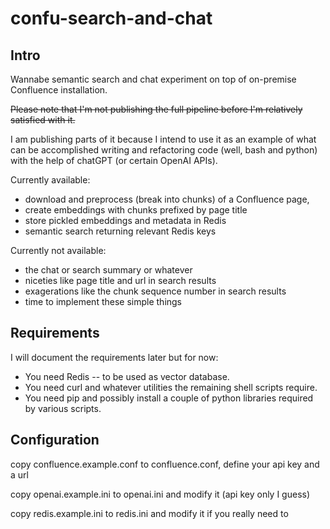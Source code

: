 # confu-search-and-chat

## Intro
Wannabe semantic search and chat experiment on top of on-premise Confluence installation.

~~Please note that I'm not publishing the full pipeline before I'm relatively satisfied with it.~~

I am publishing parts of it because I intend to use it as an example of what can be accomplished
writing and refactoring code (well, bash and python) with the help of chatGPT (or certain OpenAI
APIs).

Currently available:
* download and preprocess (break into chunks) of a Confluence page,
* create embeddings with chunks prefixed by page title
* store pickled embeddings and metadata in Redis
* semantic search returning relevant Redis keys

Currently not available:
* the chat or search summary or whatever
* niceties like page title and url in search results
* exagerations like the chunk sequence number in search results
* time to implement these simple things 


## Requirements 

I will document the requirements later but for now:
* You need Redis -- to be used as vector database.
* You need curl and whatever utilities the remaining shell scripts require.
* You need pip and possibly install a couple of python libraries required by various scripts.

## Configuration

copy confluence.example.conf to confluence.conf, define your api key and a url

copy openai.example.ini to openai.ini and modify it (api key only I guess)

copy redis.example.ini to redis.ini and modify it if you really need to

